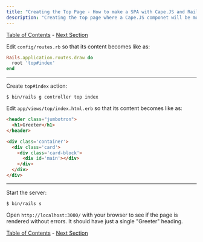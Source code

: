 ```yaml
---
title: "Creating the Top Page - How to make a SPA with Cape.JS and Rails"
description: "Creating the top page where a Cape.JS componet will be mounted."
---
```


[Table of Contents](../) - [Next Section](../03_showing_reception_component)

Edit `config/routes.rb` so that its content becomes like as:

```ruby
Rails.application.routes.draw do
  root 'top#index'
end
```

----

Create `top#index` action:

```text
$ bin/rails g controller top index
```

Edit `app/views/top/index.html.erb` so that its content becomes like as:

```html
<header class="jumbotron">
  <h1>Greeter</h1>
</header>

<div class='container'>
  <div class='card'>
    <div class='card-block'>
      <div id='main'></div>
    </div>
  </div>
</div>
```

----

Start the server:

```text
$ bin/rails s
```

Open `http://localhost:3000/` with your browser to see if the page is rendered without errors.
It should have just a single "Greeter" heading.

[Table of Contents](../) - [Next Section](../03_showing_reception_component)
